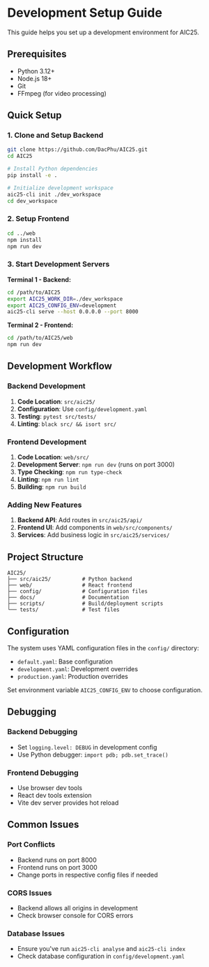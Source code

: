 # Development Setup Guide

This guide helps you set up a development environment for AIC25.

## Prerequisites

- Python 3.12+
- Node.js 18+
- Git
- FFmpeg (for video processing)

## Quick Setup

### 1. Clone and Setup Backend

```bash
git clone https://github.com/DacPhu/AIC25.git
cd AIC25

# Install Python dependencies
pip install -e .

# Initialize development workspace
aic25-cli init ./dev_workspace
cd dev_workspace
```

### 2. Setup Frontend

```bash
cd ../web
npm install
npm run dev
```

### 3. Start Development Servers

**Terminal 1 - Backend:**
```bash
cd /path/to/AIC25
export AIC25_WORK_DIR=./dev_workspace
export AIC25_CONFIG_ENV=development
aic25-cli serve --host 0.0.0.0 --port 8000
```

**Terminal 2 - Frontend:**
```bash
cd /path/to/AIC25/web
npm run dev
```

## Development Workflow

### Backend Development

1. **Code Location**: `src/aic25/`
2. **Configuration**: Use `config/development.yaml`
3. **Testing**: `pytest src/tests/`
4. **Linting**: `black src/ && isort src/`

### Frontend Development

1. **Code Location**: `web/src/`
2. **Development Server**: `npm run dev` (runs on port 3000)
3. **Type Checking**: `npm run type-check`
4. **Linting**: `npm run lint`
5. **Building**: `npm run build`

### Adding New Features

1. **Backend API**: Add routes in `src/aic25/api/`
2. **Frontend UI**: Add components in `web/src/components/`
3. **Services**: Add business logic in `src/aic25/services/`

## Project Structure

```
AIC25/
├── src/aic25/          # Python backend
├── web/                # React frontend  
├── config/             # Configuration files
├── docs/               # Documentation
├── scripts/            # Build/deployment scripts
└── tests/              # Test files
```

## Configuration

The system uses YAML configuration files in the `config/` directory:

- `default.yaml`: Base configuration
- `development.yaml`: Development overrides
- `production.yaml`: Production overrides

Set environment variable `AIC25_CONFIG_ENV` to choose configuration.

## Debugging

### Backend Debugging
- Set `logging.level: DEBUG` in development config
- Use Python debugger: `import pdb; pdb.set_trace()`

### Frontend Debugging
- Use browser dev tools
- React dev tools extension
- Vite dev server provides hot reload

## Common Issues

### Port Conflicts
- Backend runs on port 8000
- Frontend runs on port 3000
- Change ports in respective config files if needed

### CORS Issues
- Backend allows all origins in development
- Check browser console for CORS errors

### Database Issues
- Ensure you've run `aic25-cli analyse` and `aic25-cli index`
- Check database configuration in `config/development.yaml`